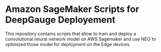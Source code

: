# Amazon SageMaker Scripts for DeepGauge Deployement

This repository contains scripts that allow to train and deploy a convolutional neural network model on AWS Sagemaker and use NEO to optimized those model for deployment on the Edge devices.
